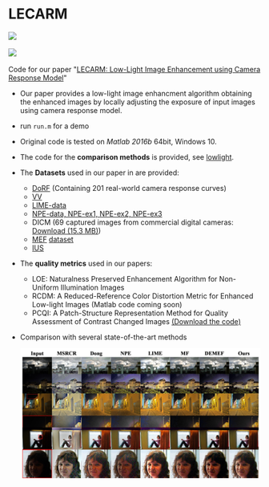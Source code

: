 # LECARM

![](https://img.shields.io/badge/MATLAB-R2016b-green.svg) 

![](https://img.shields.io/badge/OS-Win10-green.svg) 

Code for our paper "[LECARM: Low-Light Image Enhancement using Camera Response Model](https://ieeexplore.ieee.org/document/8340778/)"

* Our paper provides a low-light image enhancment algorithm obtaining the enhanced images by locally adjusting the exposure of input images using camera response model.

* run `run.m` for a demo

* Original code is tested on *Matlab 2016b* 64bit, Windows 10.

* The code for the **comparison methods** is provided, see [lowlight](https://github.com/baidut/BIMEF/tree/master/lowlight).

* The **Datasets** used in our paper in are provided:

  * [DoRF](http://www.cs.columbia.edu/CAVE/software/softlib/dorf.php) (Containing 201 real-world camera response curves)
  * [VV](https://sites.google.com/site/vonikakis/datasets) 
  * [LIME-data](https://sites.google.com/view/xjguo/lime)
  * [NPE-data, NPE-ex1, NPE-ex2, NPE-ex3](http://blog.sina.com.cn/s/blog_a0a06f190101cvon.html)
  * DICM  (69 captured images from commercial digital cameras: [Download (15.3 MB)](http://mcl.korea.ac.kr/projects/LDR/LDR_TEST_IMAGES_DICM.zip))
  * [MEF](https://ece.uwaterloo.ca/~k29ma/)  [dataset](http://ivc.uwaterloo.ca/database/MEF/MEF-Database.php)
  * [IUS](http://projects.ius.edu.ba/ComputerGraphics/HDR/Eurographics/eurographics.html)

* The **quality metrics** used in our papers:

  * LOE: Naturalness Preserved Enhancement Algorithm for Non-Uniform Illumination Images
  * RCDM: A Reduced-Reference Color Distortion Metric for Enhanced Low-light Images (Matlab code coming soon)
  * PCQI: A Patch-Structure Representation Method for Quality Assessment of Contrast Changed Images [ (Download the code)](https://ece.uwaterloo.ca/~k29ma/)

* Comparison with several state-of-the-art methods

  ![subjective](subjective.jpg)


